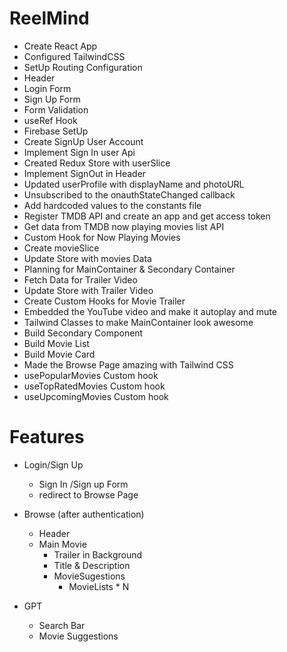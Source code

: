 # ReelMind

- Create React App
- Configured TailwindCSS 
- SetUp Routing Configuration
- Header
- Login Form
- Sign Up Form
- Form Validation
- useRef Hook
- Firebase SetUp
- Create SignUp User Account
- Implement Sign In user Api
- Created Redux Store with userSlice
- Implement SignOut in Header
- Updated userProfile with displayName and photoURL
- Unsubscribed to the onauthStateChanged callback
- Add hardcoded values to the constants file 
- Register TMDB API and create an app and get access token
- Get data from TMDB now playing movies list API
- Custom Hook for Now Playing Movies
- Create movieSlice
- Update Store with movies Data
- Planning for MainContainer & Secondary Container
- Fetch Data for Trailer Video
- Update Store with Trailer Video
- Create Custom Hooks for Movie Trailer 
- Embedded the YouTube video and make it autoplay and mute
- Tailwind Classes to make MainContainer look awesome 
- Build Secondary Component
- Build Movie List 
- Build Movie Card 
- Made the Browse Page amazing with Tailwind CSS
- usePopularMovies Custom hook
- useTopRatedMovies Custom hook
- useUpcomingMovies Custom hook


# Features
- Login/Sign Up
    - Sign In /Sign up Form
    - redirect to Browse Page

- Browse (after authentication)
    - Header
    - Main Movie
        - Trailer in Background
        - Title & Description
        - MovieSugestions
            - MovieLists * N

- GPT
    - Search Bar
    - Movie Suggestions

